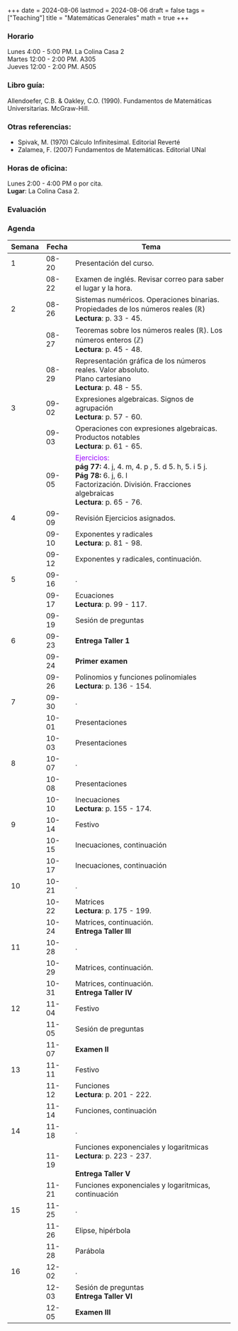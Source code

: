 +++
date      = 2024-08-06
lastmod   = 2024-08-06
draft     = false
tags      = ["Teaching"]
title     = "Matemáticas Generales"
math      = true
+++

### Horario

Lunes 4:00 - 5:00 PM. La Colina Casa 2  <br>
Martes 12:00 - 2:00 PM. A305 <br>
Jueves 12:00 - 2:00 PM. A505 

### Libro guía:

Allendoefer, C.B. & Oakley, C.O. (1990). Fundamentos de Matemáticas Universitarias. McGraw-Hill.

### Otras referencias:

* Spivak, M. (1970) Cálculo Infinitesimal. Editorial Reverté
* Zalamea, F. (2007) Fundamentos de Matemáticas. Editorial UNal

### Horas de oficina: 

Lunes 2:00 - 4:00 PM o por cita. <br>
**Lugar**: La Colina Casa 2. 

### Evaluación

### Agenda

Semana | Fecha | Tema
---| --- | ----
1  | 08-20 | Presentación del curso.
&nbsp; | 08-22 | Examen de inglés. Revisar correo para saber el lugar y la hora.
2  | 08-26 | Sistemas numéricos. Operaciones binarias. <br> Propiedades de los números reales ($\mathbb{R}$) <br> **Lectura**: p. 33 - 45.
&nbsp; | 08-27 | Teoremas sobre los números reales ($\mathbb{R}$). Los números enteros ($\mathbb{Z}$) <br> **Lectura**: p. 45 - 48.
&nbsp; | 08-29 | Representación gráfica de los números reales. Valor absoluto. <br>Plano cartesiano <br> **Lectura**: p. 48 - 55.
3  | 09-02 | Expresiones algebraicas. Signos de agrupación <br> **Lectura**: p. 57 - 60.
&nbsp; | 09-03 | Operaciones con expresiones algebraicas. Productos notables<br> **Lectura**: p. 61 - 65.
&nbsp; | 09-05 | <font color="#9900FF"> Ejercicios: </font> <br>**pág 77:** 4. j, 4. m, 4. p , 5. d 5. h, 5. i 5 j. <br> **Pág 78:** 6. j, 6. l <br> Factorización. División. Fracciones algebraicas <br> **Lectura**: p. 65 - 76.
4  | 09-09 | Revisión Ejercicios asignados.
&nbsp; | 09-10 | Exponentes y radicales <br> **Lectura**: p. 81 - 98.
&nbsp; | 09-12 | Exponentes y radicales, continuación.
5  | 09-16 | .
&nbsp; | 09-17 | Ecuaciones <br> **Lectura**: p. 99 - 117.
&nbsp; | 09-19 | Sesión de preguntas
6  | 09-23 | **Entrega Taller 1** 
&nbsp; | 09-24 | **Primer examen**
&nbsp; | 09-26 | Polinomios y funciones polinomiales <br> **Lectura**: p. 136 - 154.
7  | 09-30 | .
&nbsp; | 10-01 | Presentaciones
&nbsp; | 10-03 | Presentaciones
8  | 10-07 | .
&nbsp; | 10-08 | Presentaciones
&nbsp; | 10-10 | Inecuaciones <br> **Lectura**: p. 155 - 174.
9  | 10-14 | Festivo
&nbsp; | 10-15 | Inecuaciones, continuación
&nbsp; | 10-17 | Inecuaciones, continuación
10  | 10-21 | .
&nbsp; | 10-22 | Matrices  <br> **Lectura**: p. 175 - 199.
&nbsp; | 10-24 | Matrices, continuación.<br> **Entrega Taller III**
11  | 10-28 | .
&nbsp; | 10-29 | Matrices, continuación. 
&nbsp; | 10-31 | Matrices, continuación. <br> **Entrega Taller IV** 
12  | 11-04 | Festivo
&nbsp; | 11-05 | Sesión de preguntas
&nbsp; | 11-07 | **Examen II**
13  | 11-11 | Festivo
&nbsp; | 11-12 | Funciones <br> **Lectura**: p. 201 - 222.
&nbsp; | 11-14 | Funciones, continuación
14  | 11-18 | .
&nbsp; | 11-19 | Funciones exponenciales y logaritmicas<br> **Lectura**: p. 223 - 237. <br> <br>**Entrega Taller V**
&nbsp; | 11-21 | Funciones exponenciales y logaritmicas, continuación
15  | 11-25 | .
&nbsp; | 11-26 | Elipse, hipérbola
&nbsp; | 11-28 | Parábola
16  | 12-02 | .
&nbsp; | 12-03 | Sesión de preguntas <br>**Entrega Taller VI**
&nbsp; | 12-05 | **Examen III**


